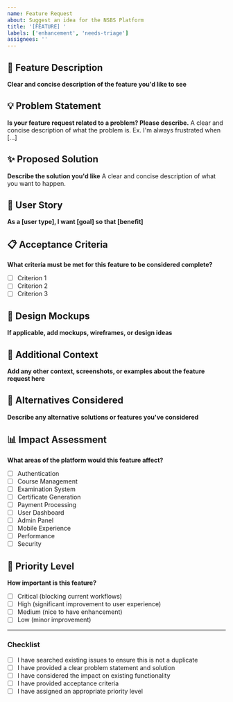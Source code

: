 ```yaml
---
name: Feature Request
about: Suggest an idea for the NSBS Platform
title: '[FEATURE] '
labels: ['enhancement', 'needs-triage']
assignees: ''
---
```


## 🚀 Feature Description

**Clear and concise description of the feature you'd like to see**

## 💡 Problem Statement

**Is your feature request related to a problem? Please describe.**
A clear and concise description of what the problem is. Ex. I'm always frustrated when [...]

## ✨ Proposed Solution

**Describe the solution you'd like**
A clear and concise description of what you want to happen.

## 🔄 User Story

**As a [user type], I want [goal] so that [benefit]**

## 📋 Acceptance Criteria

**What criteria must be met for this feature to be considered complete?**

- [ ] Criterion 1
- [ ] Criterion 2
- [ ] Criterion 3

## 🎨 Design Mockups

**If applicable, add mockups, wireframes, or design ideas**

## 🔗 Additional Context

**Add any other context, screenshots, or examples about the feature request here**

## 🔄 Alternatives Considered

**Describe any alternative solutions or features you've considered**

## 📊 Impact Assessment

**What areas of the platform would this feature affect?**

- [ ] Authentication
- [ ] Course Management
- [ ] Examination System
- [ ] Certificate Generation
- [ ] Payment Processing
- [ ] User Dashboard
- [ ] Admin Panel
- [ ] Mobile Experience
- [ ] Performance
- [ ] Security

## 🎯 Priority Level

**How important is this feature?**

- [ ] Critical (blocking current workflows)
- [ ] High (significant improvement to user experience)
- [ ] Medium (nice to have enhancement)
- [ ] Low (minor improvement)

---

### Checklist

- [ ] I have searched existing issues to ensure this is not a duplicate
- [ ] I have provided a clear problem statement and solution
- [ ] I have considered the impact on existing functionality
- [ ] I have provided acceptance criteria
- [ ] I have assigned an appropriate priority level
